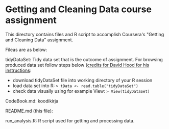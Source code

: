 # Getting and Cleaning Data course assignment

This directory contains files and R script to accomplish Coursera's "Getting and Cleaning Data" assignment. 

Fileas are as below:

tidyDataSet: Tidy data set that is the outcome of assignment. For browsing produced data set follow steps below ([credits for David Hood for his instructions](https://thoughtfulbloke.wordpress.com/2015/09/09/):
* download tidyDataSet file into working directory of your R session
* load data set into R: 
`> tData <- read.table("tidyDataSet")`
* check data visually using for example View: `> View(tidyDataSet)`

CodeBook.md: koodikirja

README.md (this file): 

run_analysis.R: R script used for getting and processing data.
